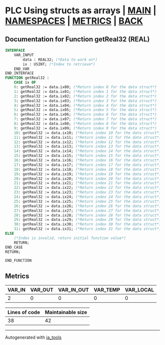 # PLC Using structs as arrays | [MAIN] | [NAMESPACES] | [METRICS] | [BACK]  

## Documentation for Function getReal32 (REAL)  

```pascal
INTERFACE
    VAR_INPUT
        data : REAL32; (*Data to work on*)
        ix : USINT; (*Index to retrieve*)
    END_VAR
END_INTERFACE
FUNCTION getReal32 :
    CASE ix OF
	0: getReal32 := data.ix00; (*Return index 0 for the data struct*)
	1: getReal32 := data.ix01; (*Return index 1 for the data struct*)
	2: getReal32 := data.ix02; (*Return index 2 for the data struct*)
	3: getReal32 := data.ix03; (*Return index 3 for the data struct*)
	4: getReal32 := data.ix04; (*Return index 4 for the data struct*)
	5: getReal32 := data.ix05; (*Return index 5 for the data struct*)
	6: getReal32 := data.ix06; (*Return index 6 for the data struct*)
	7: getReal32 := data.ix07; (*Return index 7 for the data struct*)
	8: getReal32 := data.ix08; (*Return index 8 for the data struct*)
	9: getReal32 := data.ix09; (*Return index 9 for the data struct*)
	10: getReal32 := data.ix10; (*Return index 10 for the data struct*)
	11: getReal32 := data.ix11; (*Return index 11 for the data struct*)
	12: getReal32 := data.ix12; (*Return index 12 for the data struct*)
	13: getReal32 := data.ix13; (*Return index 13 for the data struct*)
	14: getReal32 := data.ix14; (*Return index 14 for the data struct*)
	15: getReal32 := data.ix15; (*Return index 15 for the data struct*)
	16: getReal32 := data.ix16; (*Return index 16 for the data struct*)
	17: getReal32 := data.ix17; (*Return index 17 for the data struct*)
	18: getReal32 := data.ix18; (*Return index 18 for the data struct*)
	19: getReal32 := data.ix19; (*Return index 19 for the data struct*)
	20: getReal32 := data.ix20; (*Return index 20 for the data struct*)
	21: getReal32 := data.ix21; (*Return index 21 for the data struct*)
	22: getReal32 := data.ix22; (*Return index 22 for the data struct*)
	23: getReal32 := data.ix23; (*Return index 23 for the data struct*)
	24: getReal32 := data.ix24; (*Return index 24 for the data struct*)
	25: getReal32 := data.ix25; (*Return index 25 for the data struct*)
	26: getReal32 := data.ix26; (*Return index 26 for the data struct*)
	27: getReal32 := data.ix27; (*Return index 27 for the data struct*)
	28: getReal32 := data.ix28; (*Return index 28 for the data struct*)
	29: getReal32 := data.ix29; (*Return index 29 for the data struct*)
	30: getReal32 := data.ix30; (*Return index 30 for the data struct*)
	31: getReal32 := data.ix31; (*Return index 31 for the data struct*)
ELSE
	(*Index is invalid, return initial function value*)
	RETURN;
END_CASE
RETURN;

END_FUNCTION
```

## Metrics  

| VAR_IN | VAR_OUT | VAR_IN_OUT | VAR_TEMP | VAR_LOCAL |
| ------ | ------- | ---------- | --------- | -------- |
| 2 | 0 | 0 | 0 | 0 |  

| Lines of code | Maintainable size |
| ------------- | ----------------- |
| 38 | 42 |

---
Autogenerated with [ia_tools](https://github.com/tkucic/ia_tools)  

[MAIN]: ../../../../index_st.md
[NAMESPACES]: ../../nsList_st.md
[METRICS]: ../../../metrics_st.md
[BACK]: ../nsMain_st.md
